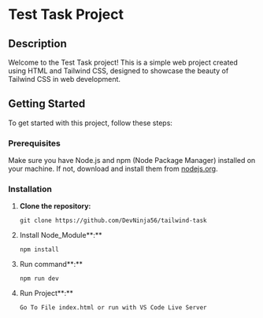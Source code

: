 # Test Task Project

## Description

Welcome to the Test Task project! This is a simple web project created using HTML and Tailwind CSS, designed to showcase the beauty of Tailwind CSS in web development.

## Getting Started

To get started with this project, follow these steps:

### Prerequisites

Make sure you have Node.js and npm (Node Package Manager) installed on your machine. If not, download and install them from [nodejs.org](https://nodejs.org/).

### Installation

1. **Clone the repository:**

   ```shell
   git clone https://github.com/DevNinja56/tailwind-task

   ```

2. Install Node_Module**:**

   ```shell
   npm install

   ```

3. Run command**:**

   ```shell
   npm run dev
   ```

4. Run Project**:**

   ```shell
   Go To File index.html or run with VS Code Live Server
   ```
